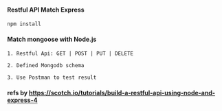 #### Restful API Match Express

    npm install

#### Match mongoose with Node.js

    1. Restful Api: GET | POST | PUT | DELETE

    2. Defined Mongodb schema

    3. Use Postman to test result

#### refs by https://scotch.io/tutorials/build-a-restful-api-using-node-and-express-4